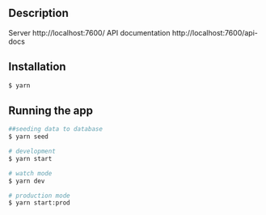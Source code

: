 
## Description
Server http://localhost:7600/
API documentation http://localhost:7600/api-docs

## Installation

```bash
$ yarn
```

## Running the app

```bash
##seeding data to database 
$ yarn seed

# development
$ yarn start

# watch mode
$ yarn dev

# production mode
$ yarn start:prod
```

